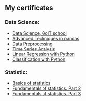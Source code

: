 ## 

## My certificates

### Data Science:

- [Data Science, GoIT school](https://github.com/juliabulanaja/juliabulanaja/blob/master/Yuliia%20Bulana.pdf)
- [Advanced Techniques in pandas](https://github.com/juliabulanaja/juliabulanaja/blob/master/Advanced%20Techniques%20in%20pandas.png)
- [Data Preprocessing](https://github.com/juliabulanaja/juliabulanaja/blob/master/Data%20Preprocessing.png)
- [Time Series Analysis](https://github.com/juliabulanaja/juliabulanaja/blob/master/Time%20Series%20Analysis.png)
- [Linear Regression with Python](https://github.com/juliabulanaja/juliabulanaja/blob/master/Linear%20Regression%20with%20Python.png)
- [Classification with Python](https://github.com/juliabulanaja/juliabulanaja/blob/master/Classification%20with%20Python.png)


### Statistic:

- [Basics of statistics](https://github.com/juliabulanaja/juliabulanaja/blob/master/Basics%20of%20statistics.pdf)
- [Fundamentals of statistics. Part 2](https://github.com/juliabulanaja/juliabulanaja/blob/master/Fundamentals%20of%20statistics.%20Part%202.pdf)
- [Fundamentals of statistics. Part 3](https://github.com/juliabulanaja/juliabulanaja/blob/master/Fundamentals%20of%20statistics.%20Part%203.pdf)

<!--
**juliabulanaja/juliabulanaja** is a ✨ _special_ ✨ repository because its `README.md` (this file) appears on your GitHub profile.

Here are some ideas to get you started:

- 🔭 I’m currently working on ...
- 🌱 I’m currently learning ...
- 👯 I’m looking to collaborate on ...
- 🤔 I’m looking for help with ...
- 💬 Ask me about ...
- 📫 How to reach me: ...
- 😄 Pronouns: ...
- ⚡ Fun fact: ...
-->
